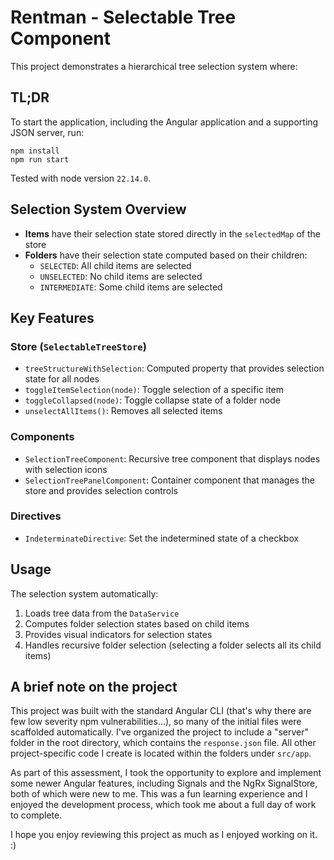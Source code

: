 # Rentman - Selectable Tree Component

This project demonstrates a hierarchical tree selection system where:


## TL;DR

To start the application, including the Angular application and a supporting JSON server, run:
```
npm install
npm run start
```

Tested with node version `22.14.0`.

## Selection System Overview

- **Items** have their selection state stored directly in the `selectedMap` of the store
- **Folders** have their selection state computed based on their children:
  - `SELECTED`: All child items are selected
  - `UNSELECTED`: No child items are selected  
  - `INTERMEDIATE`: Some child items are selected

## Key Features

### Store (`SelectableTreeStore`)
- `treeStructureWithSelection`: Computed property that provides selection state for all nodes
- `toggleItemSelection(node)`: Toggle selection of a specific item
- `toggleCollapsed(node)`: Toggle collapse state of a folder node
- `unselectAllItems()`: Removes all selected items

### Components
- `SelectionTreeComponent`: Recursive tree component that displays nodes with selection icons
- `SelectionTreePanelComponent`: Container component that manages the store and provides selection controls

### Directives
- `IndeterminateDirective`: Set the indetermined state of a checkbox

## Usage

The selection system automatically:
1. Loads tree data from the `DataService`
2. Computes folder selection states based on child items
3. Provides visual indicators for selection states
4. Handles recursive folder selection (selecting a folder selects all its child items)


## A brief note on the project

This project was built with the standard Angular CLI (that's why there are few low severity npm vulnerabilities...), so many of the initial files were scaffolded automatically. I've organized the project to include a "server" folder in the root directory, which contains the `response.json` file. All other project-specific code I create is located within the folders under `src/app`.

As part of this assessment, I took the opportunity to explore and implement some newer Angular features, including Signals and the NgRx SignalStore, both of which were new to me. This was a fun learning experience and I enjoyed the development process, which took me about a full day of work to complete.

I hope you enjoy reviewing this project as much as I enjoyed working on it. :)